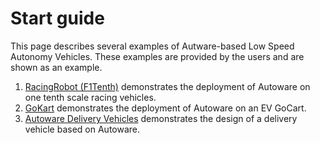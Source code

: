 # Start guide

This page describes several examples of Autware-based Low Speed Autonomy Vehicles. These examples are provided by the users and are shown as an example.

1. [RacingRobot (F1Tenth)](F1Tenth/index.md) demonstrates the deployment of Autoware on one tenth scale racing vehicles.
1. [GoKart](GoKart/index.md) demonstrates the deployment of Autoware on an EV GoCart. 
1. [Autoware Delivery Vehicles](Delivery/index.md) demonstrates the design of a delivery vehicle based on Autoware.
